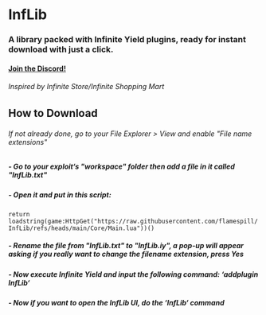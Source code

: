 # InfLib
### A library packed with Infinite Yield plugins, ready for instant download with just a click.
#### [Join the Discord!](https://discord.gg/nfkfKqUbGC)
###### *Inspired by Infinite Store/Infinite Shopping Mart*

## How to Download
###### If not already done, go to your File Explorer > View and enable "File name extensions"
##### - Go to your exploit‘s "workspace" folder then add a file in it called "InfLib.txt"
##### - Open it and put in this script:
```return loadstring(game:HttpGet("https://raw.githubusercontent.com/flamespill/InfLib/refs/heads/main/Core/Main.lua"))()```
##### - Rename the file from "InfLib.txt" to "InfLib.iy", a pop-up will appear asking if you really want to change the filename extension, press Yes
##### - Now execute Infinite Yield and input the following command: ‘addplugin InfLib‘
##### - Now if you want to open the InfLib UI, do the ‘InfLib‘ command
